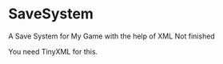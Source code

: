 # SaveSystem
A Save System for My Game with the help of XML
Not finished 

You need TinyXML for this.
